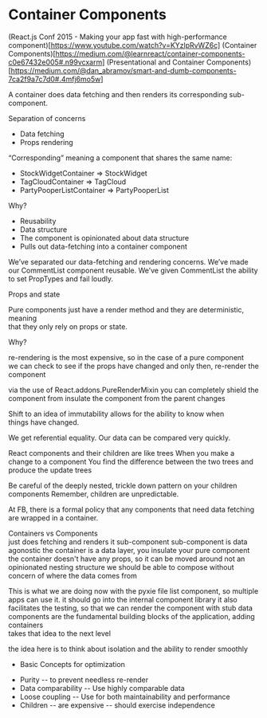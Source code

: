 # Container Components

(React.js Conf 2015 - Making your app fast with high-performance component)[https://www.youtube.com/watch?v=KYzlpRvWZ6c]
(Container Components)[https://medium.com/@learnreact/container-components-c0e67432e005#.n99vcxarm]
(Presentational and Container Components)[https://medium.com/@dan_abramov/smart-and-dumb-components-7ca2f9a7c7d0#.4mfj6mo5w]  

A container does data fetching and then renders its corresponding sub-component.   

Separation of concerns
- Data fetching
- Props rendering  

“Corresponding” meaning a component that shares the same name:  
- StockWidgetContainer => StockWidget
- TagCloudContainer => TagCloud
- PartyPooperListContainer => PartyPooperList

Why?
- Reusability
- Data structure
- The component is opinionated about data structure
- Pulls out data-fetching into a container component

We’ve separated our data-fetching and rendering concerns.
We’ve made our CommentList component reusable.
We’ve given CommentList the ability to set PropTypes and fail loudly.

Props and state

Pure components just have a render method and they are deterministic, meaning  
that they only rely on props or state.

Why?

re-rendering is the most expensive, so in the case of a pure component  
we can check to see if the props have changed and only then, re-render the
component

via the use of React.addons.PureRenderMixin you can completely shield the
component from insulate the component from the parent changes

Shift to an idea of immutability allows for the ability to know when  
things have changed.

We get referential equality.  Our data can be compared very quickly.  

React components and their children are like trees
When you make a change to a component
You find the difference between the two trees and produce the update trees

Be careful of the deeply nested, trickle down pattern on your children components
Remember, children are unpredictable.

At FB, there is a formal policy that any components that need data fetching  
are wrapped in a container.  

Containers vs Components  
just does fetching and renders it sub-component
sub-component is data agonostic
the container is a data layer, you insulate your pure component
the container doesn't have any props, so it can be moved around
not an opinionated nesting structure
we should be able to compose without concern of where the data comes from

This is what we are doing now with the pyxie file list component, so multiple
apps can use it.  it should go into the internal component library
it also facilitates the testing, so that we can render the component with stub data  
components are the fundamental building blocks of the application, adding containers  
takes that idea to the next level

the idea here is to think about isolation and the ability to render smoothly

* Basic Concepts for optimization
- Purity
-- to prevent needless re-render
- Data comparability
-- Use highly comparable data
- Loose coupling
-- Use for both maintainability and performance
- Children
-- are expensive
-- should exercise independence
